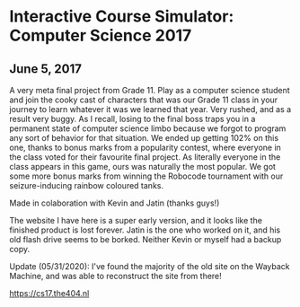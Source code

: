 # Interactive Course Simulator: Computer Science 2017
## June 5, 2017

A very meta final project from Grade 11. Play as a computer science student and join the cooky cast of characters that was our Grade 11 class in your journey to learn whatever it was we learned that year. Very rushed, and as a result very buggy. As I recall, losing to the final boss traps you in a permanent state of computer science limbo because we forgot to program any sort of behavior for that situation. We ended up getting 102% on this one, thanks to bonus marks from a popularity contest, where everyone in the class voted for their favourite final project. As literally everyone in the class appears in this game, ours was naturally the most popular. We got some more bonus marks from winning the Robocode tournament with our seizure-inducing rainbow coloured tanks.

Made in colaboration with Kevin and Jatin (thanks guys!)

The website I have here is a super early version, and it looks like the finished product is lost forever. Jatin is the one who worked on it, and his old flash drive seems to be borked. Neither Kevin or myself had a backup copy.

Update (05/31/2020): I've found the majority of the old site on the Wayback Machine, and was able to reconstruct the site from there!

https://cs17.the404.nl
